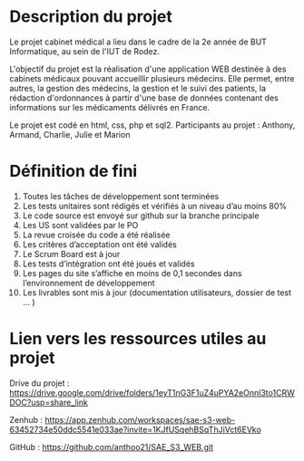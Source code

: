 # Description du projet
Le projet cabinet médical a lieu dans le cadre de la 2e année de BUT Informatique, au sein de l'IUT de Rodez.

L'objectif du projet est la réalisation d'une application WEB destinée à des cabinets médicaux pouvant accueillir plusieurs médecins. 
Elle permet, entre autres, la gestion des médecins, la gestion et le suivi des patients, la rédaction d'ordonnances à partir d'une base de données contenant des informations sur les médicaments délivrés en France.

Le projet est codé en html, css, php et sql2.
Participants au projet : Anthony, Armand, Charlie, Julie et Marion

# Définition de fini

1. Toutes les tâches de développement sont terminées
2. Les tests unitaires sont rédigés et vérifiés à un niveau d’au moins 80%
3. Le code source est envoyé sur github sur la branche principale
4. Les US sont validées par le PO
5. La revue croisée du code a été réalisée
6. Les critères d’acceptation ont été validés
7. Le Scrum Board est à jour
8. Les tests d’intégration ont été joués et validés 
9. Les pages du site s’affiche en moins de 0,1 secondes dans l’environnement de développement
10. Les livrables sont mis à jour (documentation utilisateurs, dossier de test ... )

# Lien vers les ressources utiles au projet

Drive du projet : https://drive.google.com/drive/folders/1eyT1nG3F1uZ4uPYA2eOnnl3to1CRWDOC?usp=share_link

Zenhub : https://app.zenhub.com/workspaces/sae-s3-web-63452734e50ddc5541e033ae?invite=1KJfUSqehBSqThJiVct6EVko

GitHub : https://github.com/anthoo21/SAE_S3_WEB.git
